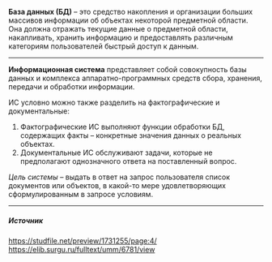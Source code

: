 **База данных (БД)** – это средство накопления и организации больших массивов информации об объектах некоторой предметной области. Она должна отражать текущие данные о предметной области, накапливать, хранить информацию и предоставлять различным категориям пользователей быстрый доступ к данным.

---

**Информационная система** представляет собой совокупность базы данных и комплекса аппаратно-программных средств сбора, хранения, передачи и обработки информации. 

ИС условно можно также разделить на фактографические и документальные:        
1. Фактографические ИС выполняют функции обработки БД, 
   содержащих факты – конкретные значения данных о реальных объектах. 
2. Документальные ИС обслуживают задачи, которые не предполагают однозначного ответа на поставленный вопрос. 

*Цель системы* – выдать в ответ на запрос пользователя список документов или объектов, в какой-то мере удовлетворяющих сформулированным в запросе условиям.

---
##### Источник
https://studfile.net/preview/1731255/page:4/
https://elib.surgu.ru/fulltext/umm/6781/view
